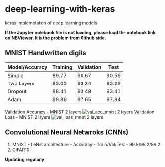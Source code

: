 # deep-learning-with-keras
keras implemetation of deep learning models

**If the Jupyter notebook file is not loading, please load the notebook link on [NBViewer](https://nbviewer.jupyter.org/). It is the problem from Github side.**

## MNIST Handwritten digits
Model/Accuracy| Training | Validation | Test
------------- | -------- | ---------  | ----------
Simple  |  89.77 | 90.67 | 90.59
Two Layers  |  93.03 |93.24  |93.28
Dropout | 88.41  |93.48 | 93.41
Adam  |   99.86 | 97.65 | 97.84

<!--<img src=https://user-images.githubusercontent.com/22872200/42591078-2b14553e-8563-11e8-8812-e5b6ba38c854.png width="300" height="200" alt="val_acc_mnist 2 layers">
-->
Validation Accuracy - MNIST 2 layers
![val_acc_mnist 2 layers](https://user-images.githubusercontent.com/22872200/42591078-2b14553e-8563-11e8-8812-e5b6ba38c854.png)
Validation Loss - MNIST 2 layers
![val_loss_mnist 2 layers](https://user-images.githubusercontent.com/22872200/42591079-2b555f84-8563-11e8-8eee-12babcf92dbb.png)


## Convolutional Neural Netwroks (CNNs)
1) MNIST - LeNet architecture - Accuracy - Train/Val/Test - 99.9/99.2/99.2
2) CIFAR10 - 


**Updating regularly**

